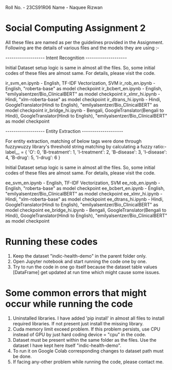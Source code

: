 Roll No. - 23CS91R06
Name - Naquee Rizwan

# Social Computing Assignment 2

All these files are named as per the guidelines provided in the Assignment.
Following are the details of various files and the models they are using :-

------------------- Intent Recognition --------------------

Initial Dataset setup logic is same in almost all the files.
So, some initial codes of these files are almost same. For details, please visit the code.

ir_svm_en.ipynb - English, TF-IDF Vectorization, SVM
ir_rob_en.ipynb - English, "roberta-base" as model checkpoint
ir_bcbert_en.ipynb - English, "emilyalsentzer/Bio_ClinicalBERT" as model checkpoint
ir_xlmr_hi.ipynb - Hindi, "xlm-roberta-base" as model checkpoint
ir_dtrans_hi.ipynb - Hindi, GoogleTranslator(Hindi to English), "emilyalsentzer/Bio_ClinicalBERT" as model checkpoint
ir_bridge_hi.ipynb - Bengali, GoogleTranslator(Bengali to Hindi), GoogleTranslator(Hindi to English), "emilyalsentzer/Bio_ClinicalBERT" as model checkpoint

------------------- Entity Extraction --------------------

For entity extraction, matching of below tags were done through fuzzywuzzy library's threshold string matching by calculating a fuzzy ratio:-
label__ = {
    'O': 0,
    'B-treatment': 1,
    'I-treatment': 2,
    'B-disease': 3,
    'I-disease': 4,
    'B-drug': 5,
    'I-drug': 6
}

Initial Dataset setup logic is same in almost all the files.
So, some initial codes of these files are almost same. For details, please visit the code.

ee_svm_en.ipynb - English, TF-IDF Vectorization, SVM
ee_rob_en.ipynb - English, "roberta-base" as model checkpoint
ee_bcbert_en.ipynb - English, "emilyalsentzer/Bio_ClinicalBERT" as model checkpoint
ee_xlmr_hi.ipynb - Hindi, "xlm-roberta-base" as model checkpoint
ee_dtrans_hi.ipynb - Hindi, GoogleTranslator(Hindi to English), "emilyalsentzer/Bio_ClinicalBERT" as model checkpoint
ee_bridge_hi.ipynb - Bengali, GoogleTranslator(Bengali to Hindi), GoogleTranslator(Hindi to English), "emilyalsentzer/Bio_ClinicalBERT" as model checkpoint

# Running these codes

1. Keep the dataset "indic-health-demo" in the parent folder only.
2. Open Jupyter notebook and start running the code one by one.
3. Try to run the code in one go itself because the dataset table values [DataFrame] get updated at run time which might cause some issues.

# Some common errors that might occur while running the code

1. Uninstalled libraries. I have added 'pip install' in almost all files to install required libraries. If not present just install the missing library.
2. Cuda memory limit exceed problem. If this problem persists, use CPU instead of GPU by just hard coding device = "cpu" in the code.
3. Dataset must be present within the same folder as the files. Use the dataset I have kept here itself "indic-health-demo".
4. To run it on Google Colab corresponding changes to dataset path must be done.
5. If facing any-other problem while running the code, please contact me.
